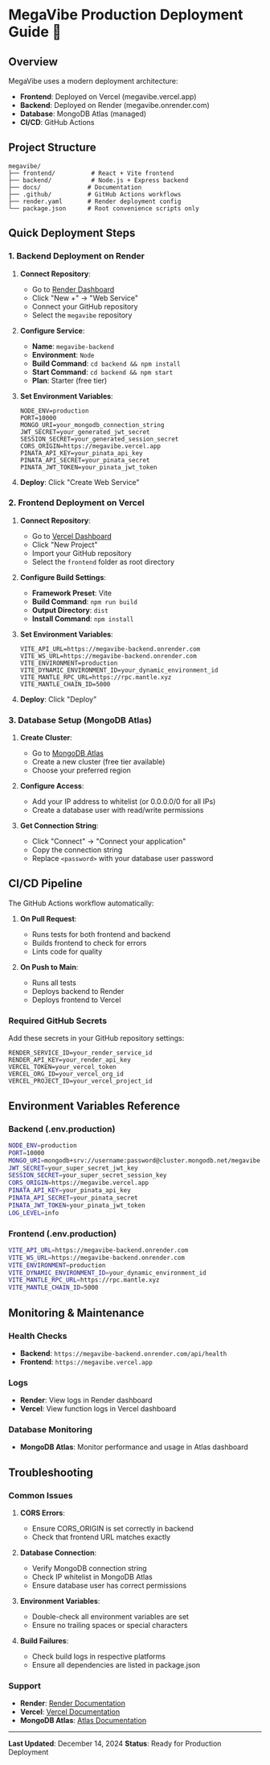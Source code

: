 # MegaVibe Production Deployment Guide 🚀

## Overview

MegaVibe uses a modern deployment architecture:

- **Frontend**: Deployed on Vercel (megavibe.vercel.app)
- **Backend**: Deployed on Render (megavibe.onrender.com)
- **Database**: MongoDB Atlas (managed)
- **CI/CD**: GitHub Actions

## Project Structure

```
megavibe/
├── frontend/          # React + Vite frontend
├── backend/           # Node.js + Express backend
├── docs/             # Documentation
├── .github/          # GitHub Actions workflows
├── render.yaml       # Render deployment config
└── package.json      # Root convenience scripts only
```

## Quick Deployment Steps

### 1. Backend Deployment on Render

1. **Connect Repository**:

   - Go to [Render Dashboard](https://dashboard.render.com)
   - Click "New +" → "Web Service"
   - Connect your GitHub repository
   - Select the `megavibe` repository

2. **Configure Service**:

   - **Name**: `megavibe-backend`
   - **Environment**: `Node`
   - **Build Command**: `cd backend && npm install`
   - **Start Command**: `cd backend && npm start`
   - **Plan**: Starter (free tier)

3. **Set Environment Variables**:

   ```
   NODE_ENV=production
   PORT=10000
   MONGO_URI=your_mongodb_connection_string
   JWT_SECRET=your_generated_jwt_secret
   SESSION_SECRET=your_generated_session_secret
   CORS_ORIGIN=https://megavibe.vercel.app
   PINATA_API_KEY=your_pinata_api_key
   PINATA_API_SECRET=your_pinata_secret
   PINATA_JWT_TOKEN=your_pinata_jwt_token
   ```

4. **Deploy**: Click "Create Web Service"

### 2. Frontend Deployment on Vercel

1. **Connect Repository**:

   - Go to [Vercel Dashboard](https://vercel.com/dashboard)
   - Click "New Project"
   - Import your GitHub repository
   - Select the `frontend` folder as root directory

2. **Configure Build Settings**:

   - **Framework Preset**: Vite
   - **Build Command**: `npm run build`
   - **Output Directory**: `dist`
   - **Install Command**: `npm install`

3. **Set Environment Variables**:

   ```
   VITE_API_URL=https://megavibe-backend.onrender.com
   VITE_WS_URL=https://megavibe-backend.onrender.com
   VITE_ENVIRONMENT=production
   VITE_DYNAMIC_ENVIRONMENT_ID=your_dynamic_environment_id
   VITE_MANTLE_RPC_URL=https://rpc.mantle.xyz
   VITE_MANTLE_CHAIN_ID=5000
   ```

4. **Deploy**: Click "Deploy"

### 3. Database Setup (MongoDB Atlas)

1. **Create Cluster**:

   - Go to [MongoDB Atlas](https://cloud.mongodb.com)
   - Create a new cluster (free tier available)
   - Choose your preferred region

2. **Configure Access**:

   - Add your IP address to whitelist (or 0.0.0.0/0 for all IPs)
   - Create a database user with read/write permissions

3. **Get Connection String**:
   - Click "Connect" → "Connect your application"
   - Copy the connection string
   - Replace `<password>` with your database user password

## CI/CD Pipeline

The GitHub Actions workflow automatically:

1. **On Pull Request**:

   - Runs tests for both frontend and backend
   - Builds frontend to check for errors
   - Lints code for quality

2. **On Push to Main**:
   - Runs all tests
   - Deploys backend to Render
   - Deploys frontend to Vercel

### Required GitHub Secrets

Add these secrets in your GitHub repository settings:

```
RENDER_SERVICE_ID=your_render_service_id
RENDER_API_KEY=your_render_api_key
VERCEL_TOKEN=your_vercel_token
VERCEL_ORG_ID=your_vercel_org_id
VERCEL_PROJECT_ID=your_vercel_project_id
```

## Environment Variables Reference

### Backend (.env.production)

```bash
NODE_ENV=production
PORT=10000
MONGO_URI=mongodb+srv://username:password@cluster.mongodb.net/megavibe
JWT_SECRET=your_super_secret_jwt_key
SESSION_SECRET=your_super_secret_session_key
CORS_ORIGIN=https://megavibe.vercel.app
PINATA_API_KEY=your_pinata_api_key
PINATA_API_SECRET=your_pinata_secret
PINATA_JWT_TOKEN=your_pinata_jwt_token
LOG_LEVEL=info
```

### Frontend (.env.production)

```bash
VITE_API_URL=https://megavibe-backend.onrender.com
VITE_WS_URL=https://megavibe-backend.onrender.com
VITE_ENVIRONMENT=production
VITE_DYNAMIC_ENVIRONMENT_ID=your_dynamic_environment_id
VITE_MANTLE_RPC_URL=https://rpc.mantle.xyz
VITE_MANTLE_CHAIN_ID=5000
```

## Monitoring & Maintenance

### Health Checks

- **Backend**: `https://megavibe-backend.onrender.com/api/health`
- **Frontend**: `https://megavibe.vercel.app`

### Logs

- **Render**: View logs in Render dashboard
- **Vercel**: View function logs in Vercel dashboard

### Database Monitoring

- **MongoDB Atlas**: Monitor performance and usage in Atlas dashboard

## Troubleshooting

### Common Issues

1. **CORS Errors**:

   - Ensure CORS_ORIGIN is set correctly in backend
   - Check that frontend URL matches exactly

2. **Database Connection**:

   - Verify MongoDB connection string
   - Check IP whitelist in MongoDB Atlas
   - Ensure database user has correct permissions

3. **Environment Variables**:

   - Double-check all environment variables are set
   - Ensure no trailing spaces or special characters

4. **Build Failures**:
   - Check build logs in respective platforms
   - Ensure all dependencies are listed in package.json

### Support

- **Render**: [Render Documentation](https://render.com/docs)
- **Vercel**: [Vercel Documentation](https://vercel.com/docs)
- **MongoDB Atlas**: [Atlas Documentation](https://docs.atlas.mongodb.com)

---

**Last Updated**: December 14, 2024
**Status**: Ready for Production Deployment
